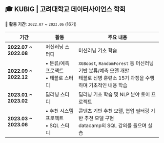 
## 🎓 KUBIG | 고려대학교 데이터사이언스 학회  

**📅 활동 기간**: `2022.07` ~ `2023.06` (16기)  

| 기간 | 활동 | 주요 내용 |
|------|-----------------|----------------------------------------------------|
| **2022.07 ~ 2022.08** | 머신러닝 스터디 | 머신러닝 기초 학습 |
| **2022.09 ~ 2022.12** | • 분류/예측 프로젝트 <br> • 태블로 스터디 | `XGBoost`, `RandomForest` 등 머신러닝 기반 분류/예측 모델 개발 <br> 태블로 신병 훈련소 15기 과정을 수행하며 기초적인 내용 학습 |
| **2023.01 ~ 2023.02** | 딥러닝 스터디 | 딥러닝 기초 학습 및 NLP 분야 토이 프로젝트 |
| **2023.03 ~ 2023.06** | • 추천 시스템 프로젝트 <br> • SQL 스터디 | 콘텐츠 기반 추천 모델, 협업 필터링 기반 추천 모델 구현 <br> datacamp의 SQL 강의를 들으며 실습 |


